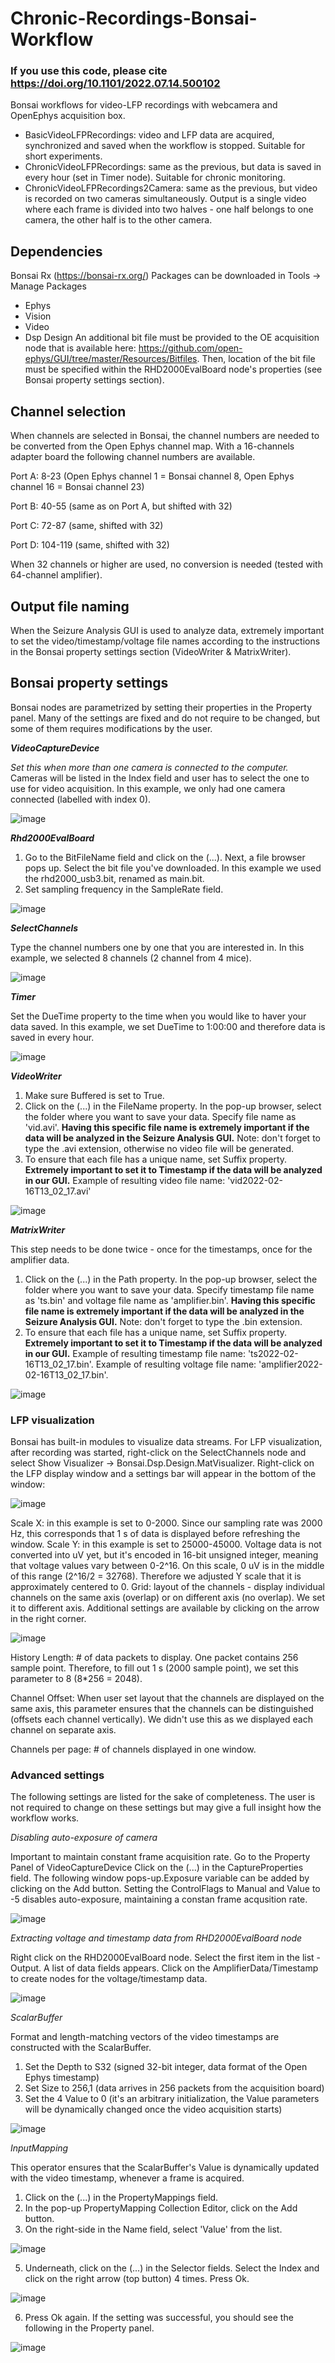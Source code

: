 # Chronic-Recordings-Bonsai-Workflow

### If you use this code, please cite https://doi.org/10.1101/2022.07.14.500102

Bonsai workflows for video-LFP recordings with webcamera and OpenEphys acquisition box. 
* BasicVideoLFPRecordings: video and LFP data are acquired, synchronized and saved when the workflow is stopped. Suitable for short experiments.
* ChronicVideoLFPRecordings: same as the previous, but data is saved in every hour (set in Timer node). Suitable for chronic monitoring.
* ChronicVideoLFPRecordings2Camera: same as the previous, but video is recorded on two cameras simultaneously. Output is a single video where each frame is divided into two halves - one half belongs to one camera, the other half is to the other camera.

## Dependencies 
Bonsai Rx (https://bonsai-rx.org/)
Packages can be downloaded in Tools -> Manage Packages
* Ephys
* Vision
* Video
* Dsp Design
An additional bit file must be provided to the OE acquisition node that is available here: https://github.com/open-ephys/GUI/tree/master/Resources/Bitfiles. Then, location of the bit file must be specified within the RHD2000EvalBoard node's properties (see Bonsai property settings section).

## Channel selection
When channels are selected in Bonsai, the channel numbers are needed to be converted from the Open Ephys channel map. With a 16-channels adapter board the following channel numbers are available.

Port A: 8-23 (Open Ephys channel 1 = Bonsai channel 8, Open Ephys channel 16 = Bonsai channel 23)

Port B: 40-55 (same as on Port A, but shifted with 32)

Port C: 72-87 (same, shifted with 32)

Port D: 104-119 (same, shifted with 32)

When 32 channels or higher are used, no conversion is needed (tested with 64-channel amplifier).

## Output file naming

When the Seizure Analysis GUI is used to analyze data, extremely important to set the video/timestamp/voltage file names according to the instructions in the Bonsai property settings section (VideoWriter & MatrixWriter).


## Bonsai property settings
Bonsai nodes are parametrized by setting their properties in the Property panel. Many of the settings are fixed and do not require to be changed, but some of them requires modifications by the user. 

**_VideoCaptureDevice_**

*Set this when more than one camera is connected to the computer.* Cameras will be listed in the Index field and user has to select the one to use for video acquisition. In this example, we only had one camera connected (labelled with index 0).

![image](https://user-images.githubusercontent.com/94412124/171449218-e4c107af-69fc-49d3-8633-6a989563b79f.png)

**_Rhd2000EvalBoard_**
1. Go to the BitFileName field and click on the (...). Next, a file browser pops up. Select the bit file you've downloaded. In this example we used the rhd2000_usb3.bit, renamed as main.bit.
2. Set sampling frequency in the SampleRate field.

![image](https://user-images.githubusercontent.com/94412124/179416993-27ee8af9-e212-405d-ba27-52506436ca52.png)


**_SelectChannels_**

Type the channel numbers one by one that you are interested in. In this example, we selected 8 channels (2 channel from 4 mice).

![image](https://user-images.githubusercontent.com/94412124/171457983-563d9cd9-575c-4def-a33e-f1084acd4376.png)

**_Timer_**

Set the DueTime property to the time when you would like to haver your data saved. In this example, we set DueTime to 1:00:00 and therefore data is saved in every hour.

![image](https://user-images.githubusercontent.com/94412124/171460182-914ed102-94cc-42b9-898e-96b713e4d839.png)


**_VideoWriter_**

1. Make sure Buffered is set to True.
2. Click on the (...) in the FileName property. In the pop-up browser, select the folder where you want to save your data. Specify file name as 'vid.avi'. **Having this specific file name is extremely important if the data will be analyzed in the Seizure Analysis GUI.** Note: don't forget to type the .avi extension, otherwise no video file will be generated.
3. To ensure that each file has a unique name, set Suffix property. **Extremely important to set it to Timestamp if the data will be analyzed in our GUI.**
Example of resulting video file name: 'vid2022-02-16T13_02_17.avi' 

![image](https://user-images.githubusercontent.com/94412124/171464450-905f8a88-88d9-4ded-ba1c-cbb027c815d6.png)



**_MatrixWriter_**

This step needs to be done twice - once for the timestamps, once for the amplifier data. 
1. Click on the (...) in the Path property. In the pop-up browser, select the folder where you want to save your data. Specify timestamp file name as 'ts.bin' and voltage file name as 'amplifier.bin'. **Having this specific file name is extremely important if the data will be analyzed in the Seizure Analysis GUI.** Note: don't forget to type the .bin extension.
2. To ensure that each file has a unique name, set Suffix property. **Extremely important to set it to Timestamp if the data will be analyzed in our GUI.**
Example of resulting timestamp file name: 'ts2022-02-16T13_02_17.bin'.
Example of resulting voltage file name: 'amplifier2022-02-16T13_02_17.bin'.


![image](https://user-images.githubusercontent.com/94412124/171470133-fc7fe75a-2445-41d1-bbf0-e568822ac92e.png)

### LFP visualization
Bonsai has built-in modules to visualize data streams. For LFP visualization, after recording was started, right-click on the SelectChannels node and select Show Visualizer -> Bonsai.Dsp.Design.MatVisualizer.  Right-click on the LFP display window and a settings bar will appear in the bottom of the window:

![image](https://user-images.githubusercontent.com/94412124/171476116-aa490dc5-5d95-4767-8467-977e82f8cb57.png)

Scale X: in this example is set to 0-2000. Since our sampling rate was 2000 Hz, this corresponds that 1 s of data is displayed before refreshing the window.
Scale Y: in this example is set to 25000-45000. Voltage data is not converted into uV yet, but it's encoded in 16-bit unsigned integer, meaning that voltage values vary between 0-2^16. On this scale, 0 uV is in the middle of this range (2^16/2 = 32768). Therefore we adjusted Y scale that it is approximately centered to 0.
Grid: layout of the channels - display individual channels on the same axis (overlap) or on different axis (no overlap). We set it to different axis.
Additional settings are available by clicking on the arrow in the right corner.

![image](https://user-images.githubusercontent.com/94412124/171477518-af3c3894-99fa-47c7-872e-8bd6bfbfa083.png)

History Length: # of data packets to display. One packet contains 256 sample point. Therefore, to fill out 1 s (2000 sample point), we set this parameter to 8 (8*256 = 2048).

Channel Offset: When user set layout that the channels are displayed on the same axis, this parameter ensures that the channels can be distinguished (offsets each channel vertically). We didn't use this as we displayed each channel on separate axis. 

Channels per page: # of channels displayed in one window. 


### Advanced settings

The following settings are listed for the sake of completeness. The user is not required to change on these settings but may give a full insight how the workflow works.

*Disabling auto-exposure of camera* 

Important to maintain constant frame acquisition rate. Go to the Property Panel of VideoCaptureDevice Click on the (...) in the CaptureProperties field. The following window pops-up.Exposure variable can be added by clicking on the Add button. Setting the ControlFlags to Manual and Value to -5 disables auto-exposure, maintaining a constan frame acqusition rate.

![image](https://user-images.githubusercontent.com/94412124/171451871-9f3b1e03-8a66-40bb-a838-ec3008bb2b4b.png)


*Extracting voltage and timestamp data from RHD2000EvalBoard node*

Right click on the RHD2000EvalBoard node. Select the first item in the list - Output. A list of data fields appears. Click on the AmplifierData/Timestamp to create nodes for the voltage/timestamp data.

![image](https://user-images.githubusercontent.com/94412124/171456707-badb6d05-7cf7-405e-8538-f2971eeee5d8.png)

*ScalarBuffer*

Format and length-matching vectors of the video timestamps are constructed with the ScalarBuffer.
1. Set the Depth to S32 (signed 32-bit integer, data format of the Open Ephys timestamp)
2. Set Size to 256,1 (data arrives in 256 packets from the acquisition board)
3. Set the 4 Value to 0 (it's an arbitrary initialization, the Value parameters will be dynamically changed once the video acquisition starts)

![image](https://user-images.githubusercontent.com/94412124/171472265-bdd613b7-4db4-4332-9a7c-71da4838273f.png)

*InputMapping*

This operator ensures that the ScalarBuffer's Value is dynamically updated with the video timestamp, whenever a frame is acquired.
1. Click on the (...) in the PropertyMappings field.
2. In the pop-up PropertyMapping Collection Editor, click on the Add button.
3. On the right-side in the Name field, select 'Value' from the list.

![image](https://user-images.githubusercontent.com/94412124/171474684-3cb25c1a-4881-4e65-9625-81072f4600f8.png)


5. Underneath, click on the (...)  in the Selector fields. Select the Index and click on the right arrow (top button) 4 times. Press Ok.

![image](https://user-images.githubusercontent.com/94412124/171474580-bafc5ee2-58f0-4812-8ec1-f759be86f892.png)

6. Press Ok again. If the setting was successful, you should see the following in the Property panel.

![image](https://user-images.githubusercontent.com/94412124/171475037-b078260e-615b-454f-b870-1894bb8971d2.png)








